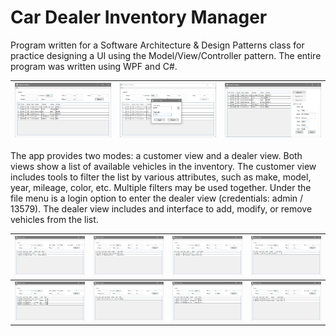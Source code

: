 # Car Dealer Inventory Manager
Program written for a Software Architecture & Design Patterns class for practice designing a UI using the Model/View/Controller pattern. The entire program was written using WPF and C#.

| ![The customer interface of the app. The upper third of the window is composed of fields to search a table of vehicles, which appears in the lower two thirds. There are fields for make, model, condition (new/used), and color. There are ranged pairs of fields for mileage, price, and model-year. At the end there is a search button. There are six cars in the list at the bottom, currently unfiltered.](../_DemoImg/dealer/init.png) | ![The same image, but with a popup window named Dealer Login with a username and admin field filled out. The username is admin and the password is 13579. The popup has buttons for Login and Cancel, as well as a help button.](../_DemoImg/dealer/login.png) | ![The Dealer interface of the app. The left two thirds of the window contains the table of cars from the other view. The right side has buttons and fields for adding, editing, and deleting cars from the inventory. The window is currently in "add car" mode, with the relevant fields filled out to add a 1982 Detomaso Pantera. At the bottom are Cancel and Apply buttons.](../_DemoImg/dealer/adminView.png) |
|--|--|--|

The app provides two modes: a customer view and a dealer view. Both views show a list of available vehicles in the inventory. The customer view includes tools to filter the list by various attributes, such as make, model, year, mileage, color, etc. Multiple filters may be used together. Under the file menu is a login option to enter the dealer view (credentials: admin / 13579). The dealer view includes and interface to add, modify, or remove vehicles from the list.

| ![The first image in a series of eight images of the inventory interface, all showing use of the search filters. This image is searching for used cars, from 10k to 200k miles, from 2000 to 2020. There are two results.](../_DemoImg/dealer/filterMulti.png) | ![In this image, the search filter is for white cars. There are two results.](../_DemoImg/dealer/filterColor.png) | ![In this image, the search filter is for new, non-used cars. There are two results.](../_DemoImg/dealer/filterCondition.png) | ![In this image, the search filter is for Hyundais. There is one result.](../_DemoImg/dealer/filterMake.png) |
|--|--|--|--|
| ![In this image, the search filter is for mileage from 100,000 to 200,000. There are four results.](../_DemoImg/dealer/filterMiles.png) | ![In this image, the search filter is for Civics. There is one result.](../_DemoImg/dealer/filterModel.png) | ![In this image, the search filter is for prices from $0 to $10,000. There are three results.](../_DemoImg/dealer/filterPrice.png) | ![In this image, the search filter is cars 1980 to 1999. There are two results.](../_DemoImg/dealer/filterYear.png) |






























